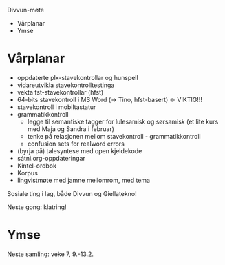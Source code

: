 Divvun-møte

* Vårplanar
* Ymse

# Vårplanar

* oppdaterte plx-stavekontrollar og hunspell
* vidareutvikla stavekontrolltestinga
* vekta fst-stavekontrollar (hfst)
* 64-bits stavekontroll i MS Word (-> Tino, hfst-basert) <- VIKTIG!!!
* stavekontroll i mobiltastatur
* grammatikkontroll
    - legge til semantiske tagger for lulesamisk og sørsamisk (et lite kurs med Maja og Sandra i februar)
    - tenke på relasjonen mellom stavekontroll - grammatikkontroll
    - confusion sets for realword errors
* (byrja på) talesyntese med open kjeldekode
* sátni.org-oppdateringar
* Kintel-ordbok
* Korpus
* lingvistmøte med jamne mellomrom, med tema

Sosiale ting i lag, både Divvun og Giellatekno!

Neste gong: klatring!

# Ymse

Neste samling: veke 7, 9.-13.2.

